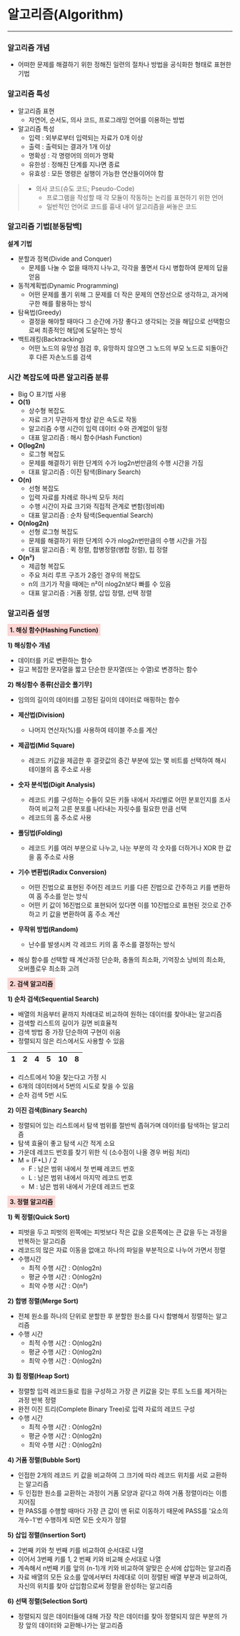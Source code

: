 # 알고리즘(Algorithm)

---

### 알고리즘 개념
- 어떠한 문제를 해결하기 위한 정해진 일련의 절차나 방법을 공식화한 형태로 표현한 기법

### 알고리즘 특성
- 알고리즘 표현
  - 자연어, 순서도, 의사 코드, 프로그래밍 언어를 이용하는 방법
- 알고리즘 특성
  - 입력 : 외부로부터 입력되는 자료가 0개 이상
  - 출력 : 출력되는 결과가 1개 이상
  - 명확성 : 각 명령어의 의미가 명확
  - 유한성 : 정해진 단계를 지나면 종료
  - 유효성 : 모든 명령은 실행이 가능한 연산들이어야 함

> - 의사 코드(슈도 코드; Pseudo-Code)
>   - 프로그램을 작성할 때 각 모듈이 작동하는 논리를 표현하기 위한 언어
>   - 일반적인 언어로 코드를 흉내 내어 알고리즘을 써놓은 코드


### 알고리즘 기법[분동탐백]

**설계 기법**
- 분할과 정복(Divide and Conquer)
  - 문제를 나눌 수 없을 때까지 나누고, 각각을 풀면서 다시 병합하여 문제의 답을 얻음
- 동적계획법(Dynamic Programming)
  - 어떤 문제를 풀기 위해 그 문제를 더 작은 문제의 연장선으로 생각하고, 과거에 구한 해를 활용하는 방식
- 탐욕법(Greedy)
  - 결정을 해야할 때마다 그 순간에 가장 좋다고 생각되는 것을 해답으로 선택함으로써 최종적인 해답에 도달하는 방식
- 백트래킹(Backtracking)
  - 어떤 노드의 유망성 점검 후, 유망하지 않으면 그 노드의 부모 노드로 되돌아간 후 다른 자손노드를 검색


### 시간 복잡도에 따른 알고리즘 분류
- Big O 표기법 사용
- **O(1)**
  - 상수형 복잡도
  - 자료 크기 무관하게 항상 같은 속도로 작동
  - 알고리즘 수행 시간이 입력 데이터 수와 관계없이 일정
  - 대표 알고리즘 : 해시 함수(Hash Function)
- **O(log2n)**
  - 로그형 복잡도
  - 문제를 해결하기 위한 단계의 수가 log2n번만큼의 수행 시간을 가짐
  - 대표 알고리즘 : 이진 탐색(Binary Search)
- **O(n)**
  - 선형 복잡도
  - 입력 자료를 차례로 하나씩 모두 처리
  - 수행 시간이 자료 크기와 직접적 관계로 변함(정비례)
  - 대표 알고리즘 : 순차 탐색(Sequential Search)
- **O(nlog2n)**
  - 선형 로그형 복잡도
  - 문제를 해결하기 위한 단계의 수가 nlog2n번만큼의 수행 시간을 가짐
  - 대표 알고리즘 : 퀵 정렬, 합병정렬(병합 정렬), 힙 정렬
- **O(n&#178;)**
  - 제곱형 복잡도
  - 주요 처리 루프 구조가 2중인 경우의 복잡도
  - n의 크기가 작을 때에는 n&#178;이 nlog2n보다 빠를 수 있음
  - 대표 알고리즘 : 거품 정렬, 삽입 정렬, 선택 정렬

### 알고리즘 설명
<strong style="background: #FFD5D2; padding: 5px;">1. 해싱 함수(Hashing Function)</strong>

**1) 해싱함수 개념**
- 데이터를 키로 변환하는 함수
- 길고 복잡한 문자열을 짧고 단순한 문자열(또는 수열)로 변경하는 함수

**2) 해싱함수 종류[산곱숫 폴기무]**
- 임의의 길이의 데이터를 고정된 길이의 데이터로 매핑하는 함수
- **제산법(Division)**
  - 나머지 연산자(%)를 사용하여 테이블 주소를 계산
- **제곱법(Mid Square)**
  - 레코드 키값을 제곱한 후 결괏값의 중간 부분에 있는 몇 비트를 선택하여 해시 테이블의 홈 주소로 사용
- **숫자 분석법(Digit Analysis)**
  - 레코드 키를 구성하는 수들이 모든 키들 내에서 자리별로 어떤 분포인지를 조사하여 비교적 고른 분포를 나타내는 자릿수를 필요한 만큼 선택
  - 레코드의 홈 주소로 사용
- **폴딩법(Folding)**
  - 레코드 키를 여러 부분으로 나누고, 나눈 부분의 각 숫자를 더하거나 XOR 한 값을 홈 주소로 사용
- **기수 변환법(Radix Conversion)**
  - 어떤 진법으로 표현된 주어진 레코드 키를 다른 진법으로 간주하고 키를 변환하여 홈 주소를 얻는 방식
  - 어떤 키 값이 16진법으로 표현되어 있다면 이를 10진법으로 표현된 것으로 간주하고 키 값을 변환하여 홈 주소 계산
- **무작위 방법(Random)**
  - 난수를 발생시켜 각 레코드 키의 홈 주소를 결정하는 방식

- 해싱 함수를 선택할 때 계산과정 단순화, 충돌의 최소화, 기억장소 낭비의 최소화, 오버플로우 최소화 고려

<strong style="background: #FFD5D2; padding: 5px;">2. 검색 알고리즘</strong>

**1) 순차 검색(Sequential Search)**
- 배열의 처음부터 끝까지 차례대로 비교하여 원하는 데이터를 찾아내는 알고리즘
- 검색할 리스트의 길이가 길면 비효율적
- 검색 방법 중 가장 단순하여 구현이 쉬움
- 정렬되지 않은 리스에서도 사용할 수 있음

|1|2|4|5| 10 | 8 |
|---|---|---|---|----|---|

- 리스트에서 10을 찾는다고 가정 시
- 6개의 데이터에서 5번의 시도로 찾을 수 있음
- 순차 검색 5번 시도

**2) 이진 검색(Binary Search)**
- 정렬되어 있는 리스트에서 탐색 범위를 절반씩 좁혀가며 데이터를 탐색하는 알고리즘
- 탐색 효율이 좋고 탐색 시간 적게 소요
- 가운데 레코드 번호를 찾기 위한 식 (소수점이 나올 경우 버림 처리)
- M = (F+L) / 2
  - F : 남은 범위 내에서 첫 번째 레코드 번호
  - L : 남은 범위 내에서 마지막 레코드 번호
  - M : 남은 범위 내에서 가운데 레코드 번호

<strong style="background: #FFD5D2; padding: 5px;">3. 정렬 알고리즘</strong>

**1) 퀵 정렬(Quick Sort)**
- 피벗을 두고 피벗의 왼쪽에는 피벗보다 작은 값을 오른쪽에는 큰 값을 두는 과정을 반복하는 알고리즘
- 레코드의 많은 자료 이동을 없애고 하나의 파일을 부분적으로 나누어 가면서 정렬
- 수행시간
  - 최적 수행 시간 : O(nlog2n)
  - 평균 수행 시간 : O(nlog2n)
  - 최악 수행 시간 : O(n&#178;)

**2) 합병 정렬(Merge Sort)**
- 전체 원소를 하나의 단위로 분할한 후 분할한 원소를 다시 합병해서 정렬하는 알고리즘
- 수행 시간
  - 최적 수행 시간 : O(nlog2n)
  - 평균 수행 시간 : O(nlog2n)
  - 최악 수행 시간 : O(nlog2n)

**3) 힙 정렬(Heap Sort)**
- 정렬할 입력 레코드들로 힙을 구성하고 가장 큰 키값을 갖는 루트 노드를 제거하는 과정 반복 정렬
- 완전 이진 트리(Complete Binary Tree)로 입력 자료의 레코드 구성
- 수행 시간
  - 최적 수행 시간 : O(nlog2n)
  - 평균 수행 시간 : O(nlog2n)
  - 최악 수행 시간 : O(nlog2n)

**4) 거품 정렬(Bubble Sort)**
- 인접한 2개의 레코드 키 값을 비교하여 그 크기에 따라 레코드 위치를 서로 교환하는 알고리즘
- 두 인접한 원소를 교환하는 과정이 거품 모양과 같다고 하여 거품 정렬이라는 이름 지어짐
- 한 PASS를 수행할 때마다 가장 큰 값이 맨 뒤로 이동하기 때문에 PASS를 '요소의 개수-1'번 수행하게 되면 모든 숫자가 정렬

**5) 삽입 정렬(Insertion Sort)**
- 2번째 키와 첫 번째 키를 비교하여 순서대로 나열
- 이어서 3번째 키를 1, 2 번째 키와 비교해 순서대로 나열
- 계속해서 n번째 키를 앞의 (n-1)개 키와 비교하여 알맞은 순서에 삽입하는 알고리즘
- 자료 배열의 모든 요소를 앞에서부터 차례대로 이미 정렬된 배열 부분과 비교하여, 자신의 위치를 찾아 삽입함으로써 정렬을 완성하는 알고리즘

**6) 선택 정렬(Selection Sort)**
- 정렬되지 않은 데이터들에 대해 가장 작은 데이터를 찾아 정렬되지 않은 부분의 가장 앞의 데이터와 교환해나가는 알고리즘

